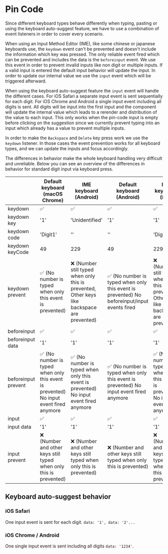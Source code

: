 # Pin Code

Since different keyboard types behave differently when typing, pasting or using the keyboard auto-suggest feature, we
have to use a combination of event listeners in order to cover every scenario.

When using an Input Method Editor (IME), like some chinese or japanese keyboards use, the `keydown` event can't be
prevented and doesn't include the information which key was pressed. The only reliable event fired which can be
prevented and includes the data is the `beforeinput` event. We use this event in order to prevent invalid inputs like
non digit or multiple inputs. If a valid input is entered the default input behavior will update the input. In order to
update our internal value we use the `input` event which will be triggered afterward.

When using the keyboard auto-suggest feature the `input` event will handle the different cases. For iOS Safari a
separate input event is sent sequentially for each digit. For iOS Chrome and Android a single input event including all
digits is sent. All digits will be input into the first input and the component will update the internal value which
leads to a rerender and distribution of the value to each input. This only works when the pin-code input is empty before
clicking on the suggestion since we currently prevent typing into an input which already has a value to prevent multiple
inputs.

In order to make the `Backspace` and `Delete` key press work we use the `keydown` listener. In those cases the event
prevention works for all keyboard types, and we can update the inputs and focus accordingly.

The differences in behavior make the whole keyboard handling very difficult and unreliable. Below you can see an
overview of the differences in behavior for standard digit input via keyboard press.

|                     | Default keyboard (macOS Chrome)                                                        | IME keyboard (Android)                                                                       | Default keyboard (Android)                                                                  | IME keyboard (iOS)                                                                           | Default keyboard (iOS)                                                                 |
| ------------------- | -------------------------------------------------------------------------------------- | -------------------------------------------------------------------------------------------- | ------------------------------------------------------------------------------------------- | -------------------------------------------------------------------------------------------- | -------------------------------------------------------------------------------------- |
| keydown             | ✅                                                                                     | ✅                                                                                           | ✅                                                                                          | ✅                                                                                           | ✅                                                                                     |
| keydown key         | '1'                                                                                    | 'Unidentified'                                                                               | '1'                                                                                         | '1'                                                                                          | '1'                                                                                    |
| keydown code        | 'Digit1'                                                                               | ''                                                                                           | ''                                                                                          | 'Digit1'                                                                                     | 'Digit1'                                                                               |
| keydown keyCode     | 49                                                                                     | 229                                                                                          | 49                                                                                          | 229                                                                                          | 49                                                                                     |
| keydown prevent     | ✅ (No number is typed when only this event is prevented)                              | ❌ (Number still typed when only this is prevented, Other keys like backspace are prevented) | ✅ (No number is typed when only this event is prevented) No beforeinput/input events fired | ❌ (Number still typed when only this is prevented, Other keys like backspace are prevented) | ✅ (No number is typed when only this event is prevented)                              |
| beforeinput         | ✅                                                                                     | ✅                                                                                           | ✅                                                                                          | ✅                                                                                           | ✅                                                                                     |
| beforeinput data    | '1'                                                                                    | '1'                                                                                          | '1'                                                                                         | '1'                                                                                          | '1'                                                                                    |
| beforeinput prevent | ✅ (No number is typed when only this event is prevented) No input event fired anymore | ✅ (No number is typed when only this event is prevented) No input event fired anymore       | ✅ (No number is typed when only this event is prevented) No input event fired anymore      | ✅ (No number is typed when only this event is prevented) No input event fired anymore       | ✅ (No number is typed when only this event is prevented) No input event fired anymore |
| input               | ✅                                                                                     | ✅                                                                                           | ✅                                                                                          | ✅                                                                                           | ✅                                                                                     |
| input data          | '1'                                                                                    | '1'                                                                                          | '1'                                                                                         | '1'                                                                                          | '1'                                                                                    |
| input prevent       | ❌ (Number and other keys still typed when only this is prevented)                     | ❌ (Number and other keys still typed when only this is prevented)                           | ❌ (Number and other keys still typed when only this is prevented)                          | ❌ (Number and other keys still typed when only this is prevented)                           | ❌ (Number and other keys still typed when only this is prevented)                     |

## Keyboard auto-suggest behavior

### iOS Safari

One input event is sent for each digit. `data: '1', data: '2'...`

### iOS Chrome / Android

One single input event is sent including all digits `data: '1234'`.
